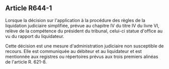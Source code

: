 Article R644-1
----
Lorsque la décision sur l'application à la procédure des règles de la
liquidation judiciaire simplifiée, prévue au chapitre IV du titre IV du livre
VI, relève de la compétence du président du tribunal, celui-ci statue d'office
au vu du rapport du liquidateur.

Cette décision est une mesure d'administration judiciaire non susceptible de
recours. Elle est communiquée au débiteur et au liquidateur et est mentionnée
aux registres ou répertoires prévus aux trois premiers alinéas de l'article R.
621-8.

